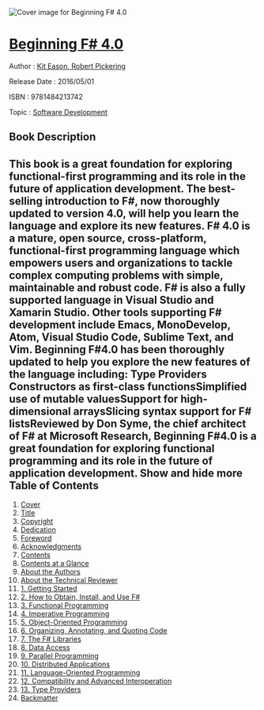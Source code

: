 ![Cover image for Beginning F# 4.0](https://imgdetail.ebookreading.net/cover/cover/software_development/EB9781484213742.jpg)

[Beginning F# 4.0](https://ebookreading.net/view/book/Beginning+F%23+4.0-EB9781484213742_1.html "Beginning F# 4.0")
====================================================================================================================

Author : [Kit Eason](https://ebookreading.net/search/author/Kit+Eason),[ Robert Pickering](https://ebookreading.net/search/author/+Robert+Pickering)

Release Date : 2016/05/01

ISBN : 9781484213742

Topic : [Software Development](https://ebookreading.net/search/category/software-development)

Book Description
-----------------

 This book is a great foundation for exploring functional-first programming and its role in the future of application development. The best-selling introduction to F#, now thoroughly updated to version 4.0, will help you learn the language and explore its new features.
F# 4.0 is a mature, open source, cross-platform, functional-first programming language which empowers users and organizations to tackle complex computing problems with simple, maintainable and robust code. F# is also a fully supported language in Visual Studio and Xamarin Studio. Other tools supporting F# development include Emacs, MonoDevelop, Atom, Visual Studio Code, Sublime Text, and Vim.
Beginning F#4.0 has been thoroughly updated to help you explore the new features of the language including:
Type Providers
Constructors as first-class functionsSimplified use of mutable valuesSupport for high-dimensional arraysSlicing syntax support for F# listsReviewed by Don Syme, the chief architect of F# at Microsoft Research, Beginning F#4.0 is a great foundation for exploring functional programming and its role in the future of application development.
        Show and hide more                
Table of Contents
-----------------

1. [Cover](https://ebookreading.net/view/book/Beginning+F%23+4.0-EB9781484213742_1.html)
1. [Title](https://ebookreading.net/view/book/Beginning+F%23+4.0-EB9781484213742_2.html#title)
1. [Copyright](https://ebookreading.net/view/book/Beginning+F%23+4.0-EB9781484213742_2.html#copy)
1. [Dedication](https://ebookreading.net/view/book/Beginning+F%23+4.0-EB9781484213742_2.html#ded)
1. [Foreword](https://ebookreading.net/view/book/Beginning+F%23+4.0-EB9781484213742_2.html#Foreword1)
1. [Acknowledgments](https://ebookreading.net/view/book/Beginning+F%23+4.0-EB9781484213742_2.html#ack)
1. [Contents](https://ebookreading.net/view/book/Beginning+F%23+4.0-EB9781484213742_2.html#cont)
1. [Contents at a Glance](https://ebookreading.net/view/book/Beginning+F%23+4.0-EB9781484213742_2.html#cont1)
1. [About the Authors](https://ebookreading.net/view/book/Beginning+F%23+4.0-EB9781484213742_2.html#about)
1. [About the Technical Reviewer](https://ebookreading.net/view/book/Beginning+F%23+4.0-EB9781484213742_2.html#about1)
1. [1. Getting Started](https://ebookreading.net/view/book/Beginning+F%23+4.0-EB9781484213742_3.html)
1. [2. How to Obtain, Install, and Use F#](https://ebookreading.net/view/book/Beginning+F%23+4.0-EB9781484213742_4.html)
1. [3. Functional Programming](https://ebookreading.net/view/book/Beginning+F%23+4.0-EB9781484213742_5.html)
1. [4. Imperative Programming](https://ebookreading.net/view/book/Beginning+F%23+4.0-EB9781484213742_6.html)
1. [5. Object-Oriented Programming](https://ebookreading.net/view/book/Beginning+F%23+4.0-EB9781484213742_7.html)
1. [6. Organizing, Annotating, and Quoting Code](https://ebookreading.net/view/book/Beginning+F%23+4.0-EB9781484213742_8.html)
1. [7. The F# Libraries](https://ebookreading.net/view/book/Beginning+F%23+4.0-EB9781484213742_9.html)
1. [8. Data Access](https://ebookreading.net/view/book/Beginning+F%23+4.0-EB9781484213742_10.html)
1. [9. Parallel Programming](https://ebookreading.net/view/book/Beginning+F%23+4.0-EB9781484213742_11.html)
1. [10. Distributed Applications](https://ebookreading.net/view/book/Beginning+F%23+4.0-EB9781484213742_12.html)
1. [11. Language-Oriented Programming](https://ebookreading.net/view/book/Beginning+F%23+4.0-EB9781484213742_13.html)
1. [12. Compatibility and Advanced Interoperation](https://ebookreading.net/view/book/Beginning+F%23+4.0-EB9781484213742_14.html)
1. [13. Type Providers](https://ebookreading.net/view/book/Beginning+F%23+4.0-EB9781484213742_15.html)
1. [Backmatter](https://ebookreading.net/view/book/Beginning+F%23+4.0-EB9781484213742_16.html)
